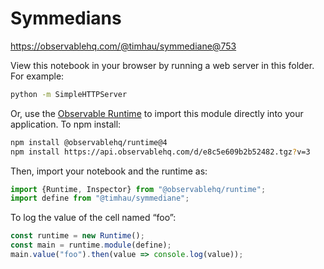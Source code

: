 # Symmedians

https://observablehq.com/@timhau/symmediane@753

View this notebook in your browser by running a web server in this folder. For
example:

~~~sh
python -m SimpleHTTPServer
~~~

Or, use the [Observable Runtime](https://github.com/observablehq/runtime) to
import this module directly into your application. To npm install:

~~~sh
npm install @observablehq/runtime@4
npm install https://api.observablehq.com/d/e8c5e609b2b52482.tgz?v=3
~~~

Then, import your notebook and the runtime as:

~~~js
import {Runtime, Inspector} from "@observablehq/runtime";
import define from "@timhau/symmediane";
~~~

To log the value of the cell named “foo”:

~~~js
const runtime = new Runtime();
const main = runtime.module(define);
main.value("foo").then(value => console.log(value));
~~~

